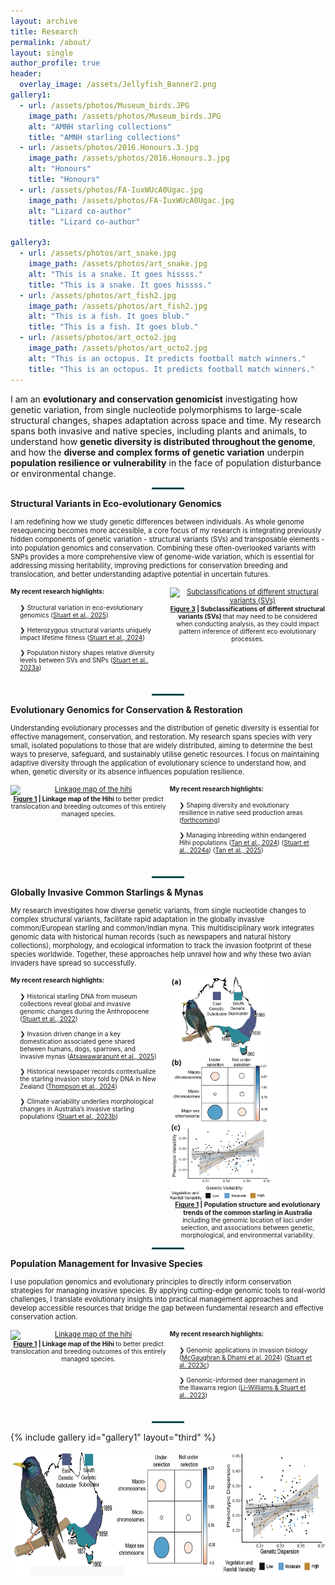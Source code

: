 ```yaml
---
layout: archive
title: Research
permalink: /about/
layout: single
author_profile: true
header:
  overlay_image: /assets/Jellyfish_Banner2.png
gallery1:
  - url: /assets/photos/Museum_birds.JPG
    image_path: /assets/photos/Museum_birds.JPG
    alt: "AMNH starling collections"
    title: "AMNH starling collections"
  - url: /assets/photos/2016.Honours.3.jpg
    image_path: /assets/photos/2016.Honours.3.jpg
    alt: "Honours"
    title: "Honours"
  - url: /assets/photos/FA-IuxWUcA0Ugac.jpg
    image_path: /assets/photos/FA-IuxWUcA0Ugac.jpg
    alt: "Lizard co-author"
    title: "Lizard co-author"

gallery3:
  - url: /assets/photos/art_snake.jpg
    image_path: /assets/photos/art_snake.jpg
    alt: "This is a snake. It goes hissss."
    title: "This is a snake. It goes hissss."
  - url: /assets/photos/art_fish2.jpg
    image_path: /assets/photos/art_fish2.jpg
    alt: "This is a fish. It goes blub."
    title: "This is a fish. It goes blub."
  - url: /assets/photos/art_octo2.jpg
    image_path: /assets/photos/art_octo2.jpg
    alt: "This is an octopus. It predicts football match winners."
    title: "This is an octopus. It predicts football match winners."
---
```

I am an **evolutionary and conservation genomicist** investigating how genetic variation, from single nucleotide polymorphisms to large-scale structural changes, shapes adaptation across space and time. My research spans both invasive and native species, including plants and animals, to understand how **genetic diversity is distributed throughout the genome**, and how the **diverse and complex forms of genetic variation** underpin **population resilience or vulnerability** in the face of population disturbance or environmental change.

<hr style="width: 50px; border: 1px solid #006666; margin: 1em auto;">

**Structural Variants in Eco-evolutionary Genomics**
<div style="font-size: 0.8em;">
I am redefining how we study genetic differences between individuals. As whole genome resequencing becomes more accessible, a core focus of my research is integrating previously hidden components of genetic variation - structural variants (SVs) and transposable elements - into population genomics and conservation. Combining these often-overlooked variants with SNPs provides a more comprehensive view of genome-wide variation, which is essential for addressing missing heritability, improving predictions for conservation breeding and translocation, and better understanding adaptive potential in uncertain futures. <br><br>

<div style="display: flex; align-items: flex-start; gap: 0.5em;">

  <!-- Left side: text -->
  <div style="flex: 1; font-size: 0.9em;">
       <strong>My recent research highlights:</strong><br><br>
    <ul style="padding-left: 1.5em; padding-right: 1.5em; margin-top: 0.2em; list-style-type: none;">
      <li>❯ Structural variation in eco-evolutionary genomics (<a href="https://www.authorea.com/doi/full/10.22541/au.174853973.36642913/v1">Stuart et al., 2025</a>)</li><br>
      <li>❯ Heterozygous structural variants uniquely impact lifetime fitness (<a href="https://onlinelibrary.wiley.com/doi/full/10.1111/mec.17631">Stuart et al., 2024</a>)</li><br>
      <li>❯ Population history shapes relative diversity levels between SVs and SNPs (<a href="https://academic.oup.com/mbe/article/40/3/msad046/7052962">Stuart et al., 2023a</a>)</li><br>
    </ul>
  </div>

 <!-- Right side: image and caption -->
<div style="flex: 1; text-align: center;">
  <a href="https://www.authorea.com/doi/full/10.22541/au.174853973.36642913/v1" target="_blank" rel="noopener noreferrer" style="display: block; max-width: 600px; margin: 0 auto;">
    <img
      src="https://www.authorea.com/users/928924/articles/1300295/master/file/figures/image4/image4.png"
      alt="Subclassifications of different structural variants (SVs)"
      style="width: 100%; height: auto; display: block;"
    >
  </a>
  <div style="font-size: 0.9em; margin-top: 0; line-height: 1.2; max-width: 600px; margin-left: auto; margin-right: auto; text-align: center;">
    <strong>
      <a href="https://www.authorea.com/doi/full/10.22541/au.174853973.36642913/v1" target="_blank" rel="noopener noreferrer">Figure 3</a> | Subclassifications of different structural variants (SVs)
    </strong> that may need to be considered when conducting analysis, as they could impact pattern inference of different eco evolutionary processes.
  </div>
</div>


</div>

</div>

<hr style="width: 50px; border: 1px solid #006666; margin: 1em auto;">




**Evolutionary Genomics for Conservation & Restoration**
<div style="font-size: 0.8em;">
Understanding evolutionary processes and the distribution of genetic diversity is essential for effective management, conservation, and restoration. My research spans species with very small, isolated populations to those that are widely distributed, aiming to determine the best ways to preserve, safeguard, and sustainably utilise genetic resources. I focus on maintaining adaptive diversity through the application of evolutionary science to understand how, and when, genetic diversity or its absence influences population resilience. <br><br>

<div style="display: flex; align-items: flex-start; gap: 0.5em;">


<!-- Right side: image and caption -->
<div style="flex: 1; text-align: center;">
  <a href="https://www.nature.com/articles/s41437-024-00711-3" target="_blank" rel="noopener noreferrer" style="display: block; max-width: 600px; margin: 0 auto;">
    <img
      src="https://media.springernature.com/lw685/springer-static/image/art%3A10.1038%2Fs41437-024-00711-3/MediaObjects/41437_2024_711_Fig1_HTML.png?as=webp"
      alt="Linkage map of the hihi"
      style="width: 100%; height: auto; display: block;"
    >
  </a>
  <div style="font-size: 0.9em; margin-top: 0; line-height: 1.2; max-width: 600px; margin-left: auto; margin-right: auto; text-align: center;">
    <strong>
      <a href="https://www.nature.com/articles/s41437-024-00711-3" target="_blank" rel="noopener noreferrer">Figure 1</a> | Linkage map of the Hihi
    </strong> to better predict translocation and breeding outcomes of this entirely managed species.
  </div>
</div>

  <!-- Left side: text -->
  <div style="flex: 1; font-size: 0.9em;">
       <strong>My recent research highlights:</strong><br><br>
    <ul style="padding-left: 1.5em; padding-right: 1.5em; margin-top: 0.2em; list-style-type: none;">
      <li>❯ Shaping diversity and evolutionary resilience in native seed production areas (<a href="https://www.greeningaustralia.org.au/how-plant-dna-will-help-shape-the-future-of-native-seed-production-areas/">forthcoming</a>)</li><br>
      <li>❯ Managing inbreeding within endangered Hihi populations (<a href="https://www.nature.com/articles/s41437-024-00711-3">Tan et al., 2024</a>) (<a href="https://onlinelibrary.wiley.com/doi/full/10.1111/mec.17631">Stuart et al., 2024a</a>) (<a href="https://www.nature.com/articles/s41437-024-00711-3">Tan et al., 2025</a>) </li><br>
    </ul>
  </div>


</div>

</div>

<hr style="width: 50px; border: 1px solid #006666; margin: 1em auto;">




**Globally Invasive Common Starlings & Mynas**
<div style="font-size: 0.8em;">
My research investigates how diverse genetic variants, from single nucleotide changes to complex structural variants, facilitate rapid adaptation in the globally invasive common/European starling and common/Indian myna. This multidisciplinary work integrates genomic data with historical human records (such as newspapers and natural history collections), morphology, and ecological information to track the invasion footprint of these species worldwide. Together, these approaches help unravel how and why these two avian invaders have spread so successfully. <br><br>

<div style="display: flex; align-items: flex-start; gap: 0.5em;">

  <!-- Left side: text -->
  <div style="flex: 1; font-size: 0.9em;">
       <strong>My recent research highlights:</strong><br><br>
    <ul style="padding-left: 1.5em; padding-right: 1.5em; margin-top: 0.2em; list-style-type: none;">
      <li>❯ Historical starling DNA from museum collections reveal global and invasive genomic changes during the Anthropocene (<a href="https://onlinelibrary.wiley.com/doi/full/10.1111/mec.16353">Stuart et al., 2022</a>)</li><br>
      <li>❯ Invasion driven change in a key domestication associated gene shared between humans, dogs, sparrows, and invasive mynas (<a href="https://onlinelibrary.wiley.com/doi/full/10.1111/mec.17607">Atsawawaranunt et al., 2025</a>)</li><br>
      <li>❯ Historical newspaper records contextualize the starling invasion story told by DNA in New Zealand (<a href="https://onlinelibrary.wiley.com/doi/full/10.1111/mec.17579">Thompson et al., 2024</a>)</li><br>
      <li>❯ Climate variability underlies morphological changes in Australia’s invasive starling populations (<a href="https://www.frontiersin.org/journals/genetics/articles/10.3389/fgene.2022.824424/full">Stuart et al., 2023b</a>)</li><br>
    </ul>
  </div>

 <!-- Right side: image and caption -->
<div style="flex: 1; text-align: center;">
  <a href="https://www.frontiersin.org/journals/genetics/articles/10.3389/fgene.2022.1010456/full" target="_blank" rel="noopener noreferrer" style="display: block; max-width: 600px; margin: 0 auto;">
    <img
      src="/assets/images/AustralianStarling_v2.png"
      alt="Starling invasion in Australia"
      style="width: 65%; height: auto; display: block;"
    >
  </a>
  <div style="font-size: 0.9em; margin-top: 0; line-height: 1.2; max-width: 600px; margin-left: auto; margin-right: auto; text-align: center;">
    <strong>
      <a href="https://www.frontiersin.org/journals/genetics/articles/10.3389/fgene.2022.1010456/full" target="_blank" rel="noopener noreferrer">Figure 1</a> | Population structure and evolutionary trends of the common starling in Australia 
    </strong> including the genomic location of loci under selection, and associations between genetic, morphological, and environmental variability.
  </div>
</div>


</div>

</div>

<hr style="width: 50px; border: 1px solid #006666; margin: 1em auto;">



**Population Management for Invasive Species**
<div style="font-size: 0.8em;">
I use population genomics and evolutionary principles to directly inform conservation strategies for managing invasive species. By applying cutting-edge genomic tools to real-world challenges, I translate evolutionary insights into practical management approaches and develop accessible resources that bridge the gap between fundamental research and effective conservation action. <br><br>

<div style="display: flex; align-items: flex-start; gap: 0.5em;">


<!-- Right side: image and caption -->
<div style="flex: 1; text-align: center;">
  <a href="https://www.nature.com/articles/s41437-024-00711-3" target="_blank" rel="noopener noreferrer" style="display: block; max-width: 600px; margin: 0 auto;">
    <img
      src="https://media.springernature.com/lw685/springer-static/image/art%3A10.1038%2Fs41437-024-00711-3/MediaObjects/41437_2024_711_Fig1_HTML.png?as=webp"
      alt="Linkage map of the hihi"
      style="width: 100%; height: auto; display: block;"
    >
  </a>
  <div style="font-size: 0.9em; margin-top: 0; line-height: 1.2; max-width: 600px; margin-left: auto; margin-right: auto; text-align: center;">
    <strong>
      <a href="https://www.nature.com/articles/s41437-024-00711-3" target="_blank" rel="noopener noreferrer">Figure 1</a> | Linkage map of the Hihi
    </strong> to better predict translocation and breeding outcomes of this entirely managed species.
  </div>
</div>

  <!-- Left side: text -->
  <div style="flex: 1; font-size: 0.9em;">
       <strong>My recent research highlights:</strong><br><br>
    <ul style="padding-left: 1.5em; padding-right: 1.5em; margin-top: 0.2em; list-style-type: none;">
      <li>❯ Genomic applications in invasion biology (<a href="https://academic.oup.com/gbe/article/16/1/evad230/7477876">McGaughran & Dhami et al. 2024</a>) (<a href="https://books.google.com.au/books?hl=en&lr=&id=34XmEAAAQBAJ&oi=fnd&pg=PA286&dq=info:3CbH7nO0hDAJ:scholar.google.com&ots=upS-UrtlYs&sig=2Qi5byw3YHLMNM0tewDISpqZfPg&redir_esc=y#v=onepage&q&f=false">Stuart et al. 2023c</a>)</li><br>
      <li>❯ Genomic-informed deer management in the Illawarra region (<a href="https://www.publish.csiro.au/WR/WR22128">Li-Williams & Stuart et al., 2023</a>)  </li><br>
    </ul>
  </div>


</div>

</div>

<hr style="width: 50px; border: 1px solid #006666; margin: 1em auto;">






{% include gallery id="gallery1" layout="third" %}




<img style="float: center;" src="/assets/images/AustralianStarling3.png" width="650" height="200">







